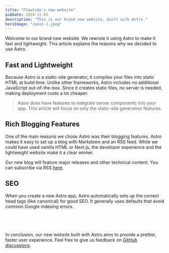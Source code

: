 ```yaml
---
title: "Flowtide's new website"
pubDate: 2024-12-05
description: "This is our brand new website, built with Astro."
heroImage: "/post-1.jpeg"
---
```


Welcome to our brand new website. We rewrote it using Astro to make it fast and lightweight. This article explains the reasons why we decided to use Astro.

## Fast and Lightweight

Because Astro is a static-site generator, it compiles your files into static HTML at build time. Unlike other frameworks, Astro includes no additional JavaScript out-of-the-box. Since it creates static files, no server is needed, making deployment costs a lot cheaper.

> Astro does have features to integrate server components into your app. This article will focus on only the static-site generation features.

## Rich Blogging Features

One of the main reasons we chose Astro was their blogging features. Astro makes it easy to set up a blog with Markdown and an RSS feed. While we could have used vanilla HTML or Next.js, the developer experience and the lightweight website make it a clear winner.

Our new blog will feature major releases and other technical content. You can subscribe via RSS [here](https://www.flowtide.app/blog/rss.xml).

## SEO

When you create a new Astro app, Astro automatically sets up the correct head tags (like canonical) for good SEO. It generally uses defaults that avoid common Google indexing errors.

## <br />

In conclusion, our new website built with Astro aims to provide a prettier, faster user experience. Feel free to give us feedback on [GitHub discussions](https://github.com/thingbomb/flowtide/discussions).
